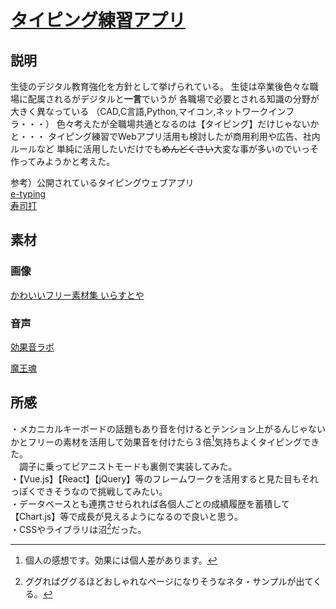# [タイピング練習アプリ](https://seida-19801025.github.io/)

## 説明
  生徒のデジタル教育強化を方針として挙げられている。
  生徒は卒業後色々な職場に配属されるがデジタルと**一言**でいうが
  各職場で必要とされる知識の分野が大きく異なっている
  （CAD,C言語,Python,マイコン,ネットワークインフラ・・・）
  色々考えたが全職場共通となるのは【タイピング】だけじゃないかと・・・
  タイピング練習でWebアプリ活用も検討したが商用利用や広告、社内ルールなど
  単純に活用したいだけでも~~めんどくさい~~大変な事が多いのでいっそ作ってみようかと考えた。
  
  参考）公開されているタイピングウェブアプリ<br>
  [e-typing](https://www.e-typing.ne.jp/)<br>
  [寿司打](http://typingx0.net/sushida/)

## 素材
  ### 画像
  [かわいいフリー素材集 いらすとや](https://www.irasutoya.com/)
  
  ### 音声
  [効果音ラボ](https://soundeffect-lab.info/)

  [魔王魂](https://maou.audio/category/se/se-inst/)

## 所感
  ・メカニカルキーボードの話題もあり音を付けるとテンション上がるんじゃないかとフリーの素材を活用して効果音を付けたら３倍[^1]気持ちよくタイピングできた。<br>　調子に乗ってピアニストモードも裏側で実装してみた。<br>
  ・【Vue.js】【React】【jQuery】等のフレームワークを活用すると見た目もそれっぽくできそうなので挑戦してみたい。<br>
  ・データベースとも連携させられれば各個人ごとの成績履歴を蓄積して【Chart.js】等で成長が見えるようになるので良いと思う。<br>
  ・CSSやライブラリは沼[^2]だった。
[^1]:個人の感想です。効果には個人差があります。
[^2]:ググればググるほどおしゃれなページになりそうなネタ・サンプルが出てくる。
